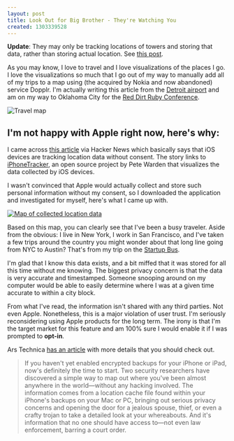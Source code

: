 ```yaml
--- 
layout: post
title: Look Out for Big Brother - They're Watching You
created: 1303339528
---
```

<p><strong>Update</strong>: They may only be tracking locations of towers and storing that data, rather than storing actual location. See <a href="http://www.willclarke.net/?p=247">this post</a>.</p>

<p>As you may know, I love to travel and I love visualizations of the places I go. I love the visualizations so much that I go out of my way to manually add all of my trips to a map using (the acquired by Nokia and now abandoned) service Dopplr. I'm actually writing this article from the <a href="https://foursquare.com/johndbritton/checkin/4daf42c54df00ee01d361c99?s=l3IyiHiLQGEd5vQbkYBf15n06LQ">Detroit airport</a> and am on my way to Oklahoma City for the <a href="http://reddirtrubyconf.com/">Red Dirt Ruby Conference</a>.</p>

<img src="http://www.dopplr.com/traveller/johndbritton/raumzeitgeist_jpeg" alt="Travel map" />

<h2>I'm not happy with Apple right now, here's why:</h2>

<p>I came across <a href="http://radar.oreilly.com/2011/04/apple-location-tracking.html">this article</a> via Hacker News which basically says that iOS devices are tracking location data without consent. The story links to <a href="http://petewarden.github.com/iPhoneTracker/">iPhoneTracker</a>, an open source project by Pete Warden that visualizes the data collected by iOS devices.</p>

<p>I wasn't convinced that Apple would actually collect and store such personal information without my consent, so I downloaded the application and investigated for myself, here's what I came up with.</p>

<a href="http://www.flickr.com/photos/johndbritton/5639075374"><img src="http://farm6.static.flickr.com/5147/5639075374_be9ff1b539.jpg" alt="Map of collected location data" /></a>

<p>Based on this map, you can clearly see that I've been a busy traveler. Aside from the obvious: I live in New York, I work in San Francisco, and I've taken a few trips around the country you might wonder about that long line going from NYC to Austin? That's from my trip on the <a href="http://www.startupbus.com">Startup Bus</a>.</p>

<p>I'm glad that I know this data exists, and a bit miffed that it was stored for all this time without me knowing. The biggest privacy concern is that the data is very accurate and timestamped. Someone snooping around on my computer would be able to easily determine where I was at a given time accurate to within a city block.</p>

<p>From what I've read, the information isn't shared with any third parties. Not even Apple. Nonetheless, this is a major violation of user trust. I'm seriously reconsidering using Apple products for the long term. The irony is that I'm the target market for this feature and am 100% sure I would enable it if I was prompted to <strong>opt-in</strong>.

<p>Ars Technica <a href="http://arstechnica.com/apple/news/2011/04/how-apple-tracks-your-location-without-your-consent-and-why-it-matters.ars">has an article</a> with more details that you should check out.</p>

<blockquote>
If you haven't yet enabled encrypted backups for your iPhone or iPad, now's definitely the time to start. Two security researchers have discovered a simple way to map out where you've been almost anywhere in the world—without any hacking involved. The information comes from a location cache file found within your iPhone's backups on your Mac or PC, bringing out serious privacy concerns and opening the door for a jealous spouse, thief, or even a crafty trojan to take a detailed look at your whereabouts. And it's information that no one should have access to—not even law enforcement, barring a court order.
</blockquote>

